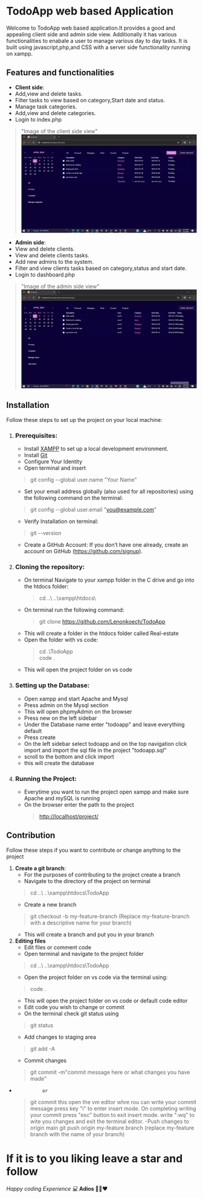 # TodoApp web based Application
Welcome to TodoApp web based application.It provides a good and appealing client side and admin side view.
Additionally it has various functionalities to enabale a user to manage various day to day tasks.
It is built using javascript,php,and CSS with a server side functionality running on xampp.

## Features and functionalities

- **Client side**:
- Add,view and delete tasks.
- Filter tasks to view based on category,Start date and status.
- Manage task categories.
- Add,view and delete categories.
- Login to index.php
 > "Image of the client side view" <img src="/Screenshots/client-side-view.jpg">

- **Admin side**:
- View and delete clients.
- View and delete clients tasks.
- Add new admins to the system.
- Filter and view clients tasks based on category,status and start date.
- Login to dashboard.php
> "Image of the admin side view"<img src="/Screenshots/admin-side-view.jpg">

## Installation

Follow these steps to set up the project on your local machine:

1. ### Prerequisites:

   - Install [XAMPP](https://www.apachefriends.org/index.html) to set up a local development environment.
   - Install [Git](https://git-scm.com/downloads)
   - Configure Your Identity
   - Open terminal and insert
    > git config --global user.name "Your Name"
   - Set your email address globally (also used for all repositories) using the following command on the terminal:
    > git config --global user.email "<you@example.com>"
   - Verify Installation on terminal:
    > git --version
   - Create a GitHub Account:
        If you don’t have one already, create an account on GitHub (<https://github.com/signup>).
2. ### Cloning the repository:

    - On terminal Navigate to your xampp folder in the C drive and go into the htdocs folder:
        >  cd ..\ ..\xampp\htdocs\
    - On terminal run the following command:
        > git clone <https://github.com/Lenonkoech/TodoApp>
    - This will create a folder in the htdocs folder called Real-estate
    - Open the folder with vs code:
        > cd .\TodoApp\
        > code .
    - This will open the project folder on vs code
3. ### Setting up the Database:

    - Open xampp and start Apache and Mysql
    - Press admin on the Mysql section
    - This will open phpmyAdmin on the browser
    - Press new on the left sidebar
    - Under the Database name enter "todoapp" and leave everything default
    - Press create
    - On the left sidebar select todoapp and on the top navigation click import and import the sql file in the project "todoapp.sql"
    - scroll to the bottom and click import
    - this will create the database
4. ### Running the Project:
    - Everytime you want to run the project open xampp and make sure Apache and mySQL is running
    - On the browser enter the path to the project
        > <http://localhost/project/>

## Contribution

Follow these steps if you want to contribute or change anything to the project

1. **Create a git branch**:
    - For the purposes of contributing to the project create a branch
    - Navigate to the directory of the project on terminal
    > cd ..\ ..\xampp\htdocs\TodoApp
    - Create a new branch
    > git checkout -b my-feature-branch (Replace my-feature-branch with a descriptive name for your branch)
    - This will create a branch and put you in your branch
2. **Editing files**
    - Edit files or comment code 
    - Open terminal and navigate to the project folder
    > cd ..\ ..\xampp\htdocs\TodoApp
    - Open the project folder on vs code via the terminal using:
    > code .
    - This will open the project folder on vs code or default code editor
    - Edit code you wish to change or commit
    - On the terminal check git status using
    > git status
    - Add changes to staging area
    > git add -A
    - Commit changes
    > git commit -m"commit message here or what changes you have made"
 -               or
    >git commit
    > this open the vm editor whre rou can write your commit message
    > press key "i" to enter insert mode.
    > On completing writing your commit press "esc" button to exit insert mode.
    > write ":wq" to wite you changes and exit the terminal editor.
    -Push changes to origin main
    > git push origin my-feature branch (replace my-feature branch with the name of your branch)


# If it is to you liking leave a star and follow
_Happy coding Experience 💻_
 __Adios 🖐🏻❤__ 
